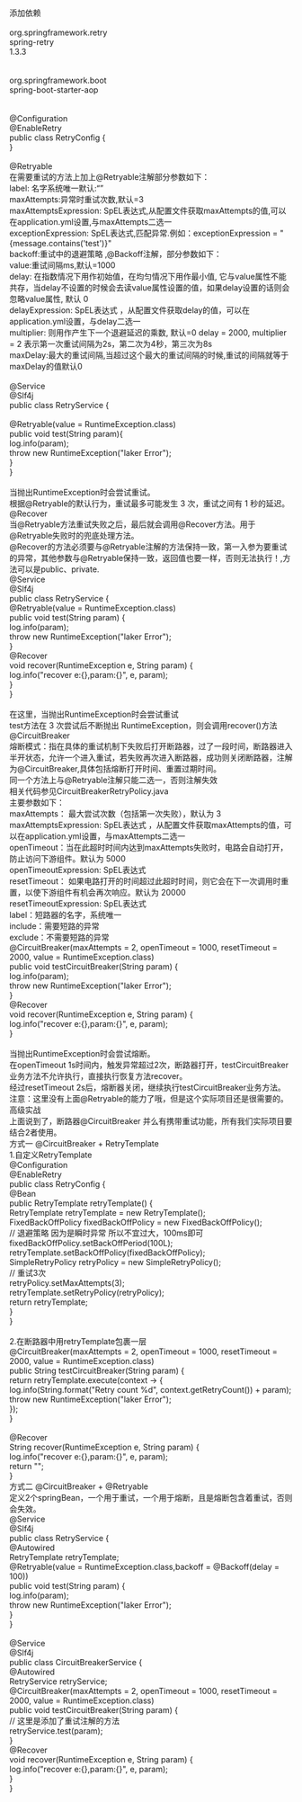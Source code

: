 <br> 添加依赖
<br> <dependency>
<br>     <groupId>org.springframework.retry</groupId>
<br>     <artifactId>spring-retry</artifactId>
<br>     <version>1.3.3</version>
<br> </dependency>
<br>  <dependency>
<br>      <groupId>org.springframework.boot</groupId>
<br>      <aifactId>spring-boot-starter-aop</artifactId>
<br> </dependency>
<br> 
<br> @Configuration
<br> @EnableRetry
<br> public class RetryConfig {
<br> }
<br> 
<br> @Retryable
<br> 在需要重试的方法上加上@Retryable注解部分参数如下：
<br>     label: 名字系统唯一默认:“”
<br>     maxAttempts:异常时重试次数,默认=3
<br>     maxAttemptsExpression: SpEL表达式,从配置文件获取maxAttempts的值,可以在application.yml设置,与maxAttempts二选一
<br>     exceptionExpression: SpEL表达式,匹配异常.例如：exceptionExpression = "<br>{message.contains('test')}"
<br>     backoff:重试中的退避策略 ,@Backoff注解，部分参数如下：
<br>         value:重试间隔ms,默认=1000
<br>         delay: 在指数情况下用作初始值，在均匀情况下用作最小值, 它与value属性不能共存，当delay不设置的时候会去读value属性设置的值，如果delay设置的话则会忽略value属性, 默认 0
<br>         delayExpression: SpEL表达式 ，从配置文件获取delay的值，可以在application.yml设置，与delay二选一
<br>         multiplier: 则用作产生下一个退避延迟的乘数, 默认=0 delay = 2000, multiplier = 2 表示第一次重试间隔为2s，第二次为4秒，第三次为8s
<br>         maxDelay:最大的重试间隔,当超过这个最大的重试间隔的时候,重试的间隔就等于maxDelay的值默认0
<br> 
<br> @Service
<br> @Slf4j
<br> public class RetryService {
<br> 
<br>     @Retryable(value = RuntimeException.class)
<br>     public void test(String param){
<br>         log.info(param);
<br>         throw new RuntimeException("laker Error");
<br>     }
<br> }
<br> 
<br> 当抛出RuntimeException时会尝试重试。
<br> 根据@Retryable的默认行为，重试最多可能发生 3 次，重试之间有 1 秒的延迟。
<br> @Recover
<br> 当@Retryable方法重试失败之后，最后就会调用@Recover方法。用于@Retryable失败时的兜底处理方法。
<br> @Recover的方法必须要与@Retryable注解的方法保持一致，第一入参为要重试的异常，其他参数与@Retryable保持一致，返回值也要一样，否则无法执行！,方法可以是public、private.
<br> @Service
<br> @Slf4j
<br> public class RetryService {
<br>     @Retryable(value = RuntimeException.class)
<br>     public void test(String param) {
<br>         log.info(param);
<br>         throw new RuntimeException("laker Error");
<br>     }
<br>     @Recover
<br>     void recover(RuntimeException e, String param) {
<br>         log.info("recover e:{},param:{}", e, param);
<br>     }
<br> }
<br> 
<br> 在这里，当抛出RuntimeException时会尝试重试
<br> test方法在 3 次尝试后不断抛出 RuntimeException，则会调用recover()方法
<br> @CircuitBreaker
<br> 熔断模式：指在具体的重试机制下失败后打开断路器，过了一段时间，断路器进入半开状态，允许一个进入重试，若失败再次进入断路器，成功则关闭断路器，注解为@CircuitBreaker,具体包括熔断打开时间、重置过期时间。
<br>     同一个方法上与@Retryable注解只能二选一，否则注解失效
<br>     相关代码参见CircuitBreakerRetryPolicy.java
<br> 主要参数如下：
<br>     maxAttempts： 最大尝试次数（包括第一次失败），默认为 3
<br>     maxAttemptsExpression: SpEL表达式 ，从配置文件获取maxAttempts的值，可以在application.yml设置，与maxAttempts二选一
<br>     openTimeout：当在此超时时间内达到maxAttempts失败时，电路会自动打开，防止访问下游组件。默认为 5000
<br>     openTimeoutExpression: SpEL表达式
<br>     resetTimeout： 如果电路打开的时间超过此超时时间，则它会在下一次调用时重置，以使下游组件有机会再次响应。默认为 20000
<br>     resetTimeoutExpression: SpEL表达式
<br>     label：短路器的名字，系统唯一
<br>     include：需要短路的异常
<br>     exclude：不需要短路的异常
<br>     @CircuitBreaker(maxAttempts = 2, openTimeout = 1000, resetTimeout = 2000, value = RuntimeException.class)
<br>     public void testCircuitBreaker(String param) {
<br>         log.info(param);
<br>         throw new RuntimeException("laker Error");
<br>     }
<br>     @Recover
<br>     void recover(RuntimeException e, String param) {
<br>         log.info("recover e:{},param:{}", e, param);
<br> }
<br> 
<br> 当抛出RuntimeException时会尝试熔断。
<br> 在openTimeout 1s时间内，触发异常超过2次，断路器打开，testCircuitBreaker业务方法不允许执行，直接执行恢复方法recover。
<br> 经过resetTimeout 2s后，熔断器关闭，继续执行testCircuitBreaker业务方法。
<br> 注意：这里没有上面@Retryable的能力了哦，但是这个实际项目还是很需要的。
<br> 高级实战
<br> 上面说到了，断路器@CircuitBreaker 并么有携带重试功能，所有我们实际项目要结合2者使用。
<br> 方式一 @CircuitBreaker + RetryTemplate
<br> 1.自定义RetryTemplate
<br> @Configuration
<br> @EnableRetry
<br> public class RetryConfig {
<br>     @Bean
<br>     public RetryTemplate retryTemplate() {
<br>         RetryTemplate retryTemplate = new RetryTemplate();
<br>         FixedBackOffPolicy fixedBackOffPolicy = new FixedBackOffPolicy();
<br>         // 退避策略 因为是瞬时异常 所以不宜过大，100ms即可
<br>         fixedBackOffPolicy.setBackOffPeriod(100L);
<br>         retryTemplate.setBackOffPolicy(fixedBackOffPolicy);
<br>         SimpleRetryPolicy retryPolicy = new SimpleRetryPolicy();
<br>         // 重试3次
<br>         retryPolicy.setMaxAttempts(3);
<br>         retryTemplate.setRetryPolicy(retryPolicy);
<br>         return retryTemplate;
<br>     }
<br> }
<br> 
<br> 2.在断路器中用retryTemplate包裹一层
<br> @CircuitBreaker(maxAttempts = 2, openTimeout = 1000, resetTimeout = 2000, value = RuntimeException.class)
<br>     public String testCircuitBreaker(String param) {
<br>         return retryTemplate.execute(context -> {
<br>             log.info(String.format("Retry count %d", context.getRetryCount()) + param);
<br>             throw new RuntimeException("laker Error");
<br>         });
<br>     }
<br> 
<br>     @Recover
<br>     String recover(RuntimeException e, String param) {
<br>         log.info("recover e:{},param:{}", e, param);
<br>         return "";
<br>     }
<br> 方式二 @CircuitBreaker + @Retryable
<br> 定义2个springBean，一个用于重试，一个用于熔断，且是熔断包含着重试，否则会失效。
<br> @Service
<br> @Slf4j
<br> public class RetryService {
<br>     @Autowired
<br>     RetryTemplate retryTemplate;
<br>     @Retryable(value = RuntimeException.class,backoff = @Backoff(delay = 100))
<br>     public void test(String param) {
<br>         log.info(param);
<br>         throw new RuntimeException("laker Error");
<br>     }
<br> }
<br> 
<br> @Service
<br> @Slf4j
<br> public class CircuitBreakerService {
<br>     @Autowired
<br>     RetryService retryService;
<br>     @CircuitBreaker(maxAttempts = 2, openTimeout = 1000, resetTimeout = 2000, value = RuntimeException.class)
<br>     public void testCircuitBreaker(String param) {
<br>         // 这里是添加了重试注解的方法
<br>         retryService.test(param);
<br>     }
<br>     @Recover
<br>     void recover(RuntimeException e, String param) {
<br>         log.info("recover e:{},param:{}", e, param);
<br>     }
<br> }
